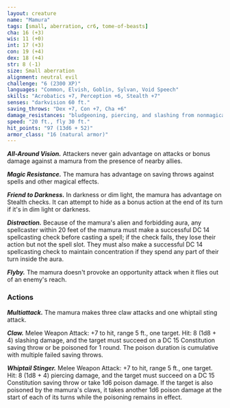 ```yaml
---
layout: creature
name: "Mamura"
tags: [small, aberration, cr6, tome-of-beasts]
cha: 16 (+3)
wis: 11 (+0)
int: 17 (+3)
con: 19 (+4)
dex: 18 (+4)
str: 8 (-1)
size: Small aberration
alignment: neutral evil
challenge: "6 (2300 XP)"
languages: "Common, Elvish, Goblin, Sylvan, Void Speech"
skills: "Acrobatics +7, Perception +6, Stealth +7"
senses: "darkvision 60 ft."
saving_throws: "Dex +7, Con +7, Cha +6"
damage_resistances: "bludgeoning, piercing, and slashing from nonmagical weapons"
speed: "20 ft., fly 30 ft."
hit_points: "97 (13d6 + 52)"
armor_class: "16 (natural armor)"
---
```


***All-Around Vision.*** Attackers never gain advantage on attacks or bonus damage against a mamura from the presence of nearby allies.

***Magic Resistance.*** The mamura has advantage on saving throws against spells and other magical effects.

***Friend to Darkness.*** In darkness or dim light, the mamura has advantage on Stealth checks. It can attempt to hide as a bonus action at the end of its turn if it's in dim light or darkness.

***Distraction.*** Because of the mamura's alien and forbidding aura, any spellcaster within 20 feet of the mamura must make a successful DC 14 spellcasting check before casting a spell; if the check fails, they lose their action but not the spell slot. They must also make a successful DC 14 spellcasting check to maintain concentration if they spend any part of their turn inside the aura.

***Flyby.*** The mamura doesn't provoke an opportunity attack when it flies out of an enemy's reach.

### Actions

***Multiattack.*** The mamura makes three claw attacks and one whiptail sting attack.

***Claw.*** Melee Weapon Attack: +7 to hit, range 5 ft., one target. Hit: 8 (1d8 + 4) slashing damage, and the target must succeed on a DC 15 Constitution saving throw or be poisoned for 1 round. The poison duration is cumulative with multiple failed saving throws.

***Whiptail Stinger.*** Melee Weapon Attack: +7 to hit, range 5 ft., one target. Hit: 8 (1d8 + 4) piercing damage, and the target must succeed on a DC 15 Constitution saving throw or take 1d6 poison damage. If the target is also poisoned by the mamura's claws, it takes another 1d6 poison damage at the start of each of its turns while the poisoning remains in effect.

